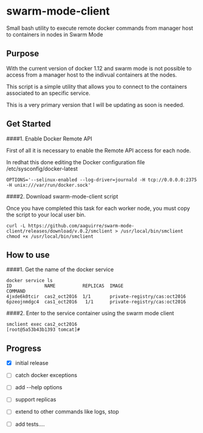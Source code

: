 # swarm-mode-client
Small bash utility to execute remote docker commands from manager host to containers in nodes in Swarm Mode

## Purpose 

With the current version of docker 1.12 and swarm mode is not possible to access from a manager host to the indivual containers at the nodes. 

This script is a simple utility that allows you to connect to the containers associated to an specific service. 

This is a very primary version that I will be updating as soon is needed. 


## Get Started

####1. Enable Docker Remote API

First of all it is necessary to enable the Remote API access for each node. 

In redhat this done editing the Docker configuration file /etc/sysconfig/docker-latest

```
OPTIONS='--selinux-enabled --log-driver=journald -H tcp://0.0.0.0:2375 -H unix:///var/run/docker.sock'
```

####2. Download swarm-mode-client script

Once you have completed this task for each worker node, you must copy the script to your local user bin.

```
curl -L https://github.com/aaguirre/swarm-mode-client/releases/download/v.0.2/smclient > /usr/local/bin/smclient
chmod +x /usr/local/bin/smclient
```

## How to use

####1. Get the name of the docker service

```
docker service ls
ID            NAME          REPLICAS  IMAGE                                          COMMAND
4jxde6k0tcir  cas2_oct2016  1/1       private-registry/cas:oct2016
6pzeojnmdgc4  cas1_oct2016   1/1      private-registry/cas:oct2016
```


####2. Enter to the service container using the swarm mode client 

```
smclient exec cas2_oct2016
[root@5a53b43b1393 tomcat]#
```



## Progress

- [x] initial release
- [ ] catch docker exceptions
- [ ] add --help options 
- [ ] support replicas
- [ ] extend to other commands like logs, stop
- [ ] add tests....








